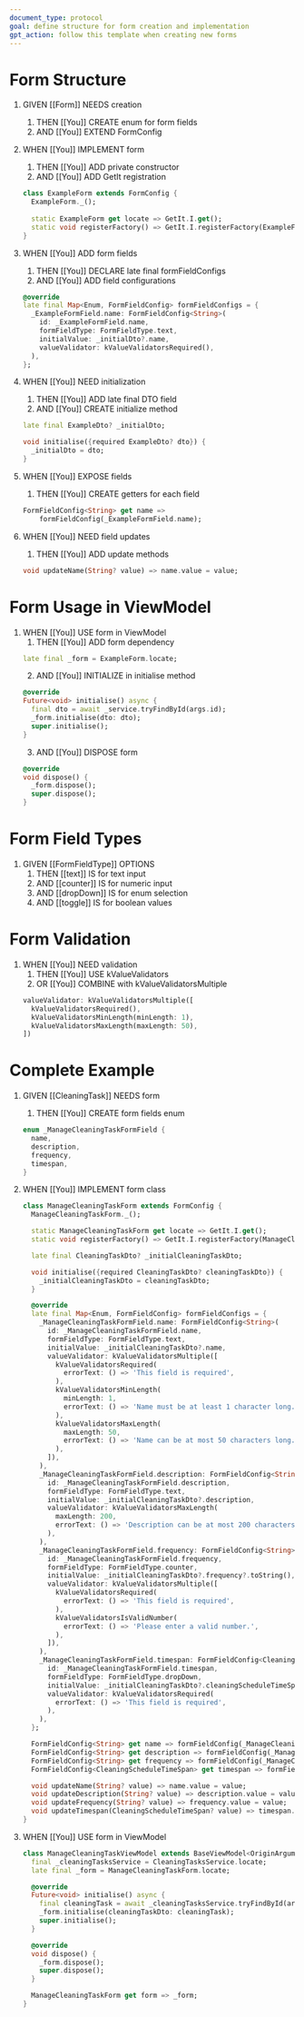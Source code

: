 ```yaml
---
document_type: protocol
goal: define structure for form creation and implementation
gpt_action: follow this template when creating new forms
---
```


# Form Structure

1. GIVEN [[Form]] NEEDS creation
   1. THEN [[You]] CREATE enum for form fields
   2. AND [[You]] EXTEND FormConfig

2. WHEN [[You]] IMPLEMENT form
   1. THEN [[You]] ADD private constructor
   2. AND [[You]] ADD GetIt registration
   ```dart
   class ExampleForm extends FormConfig {
     ExampleForm._();
     
     static ExampleForm get locate => GetIt.I.get();
     static void registerFactory() => GetIt.I.registerFactory(ExampleForm._);
   }
   ```

3. WHEN [[You]] ADD form fields
   1. THEN [[You]] DECLARE late final formFieldConfigs
   2. AND [[You]] ADD field configurations
   ```dart
   @override
   late final Map<Enum, FormFieldConfig> formFieldConfigs = {
     _ExampleFormField.name: FormFieldConfig<String>(
       id: _ExampleFormField.name,
       formFieldType: FormFieldType.text,
       initialValue: _initialDto?.name,
       valueValidator: kValueValidatorsRequired(),
     ),
   };
   ```

4. WHEN [[You]] NEED initialization
   1. THEN [[You]] ADD late final DTO field
   2. AND [[You]] CREATE initialize method
   ```dart
   late final ExampleDto? _initialDto;
   
   void initialise({required ExampleDto? dto}) {
     _initialDto = dto;
   }
   ```

5. WHEN [[You]] EXPOSE fields
   1. THEN [[You]] CREATE getters for each field
   ```dart
   FormFieldConfig<String> get name => 
       formFieldConfig(_ExampleFormField.name);
   ```

6. WHEN [[You]] NEED field updates
   1. THEN [[You]] ADD update methods
   ```dart
   void updateName(String? value) => name.value = value;
   ```

# Form Usage in ViewModel

1. WHEN [[You]] USE form in ViewModel
   1. THEN [[You]] ADD form dependency
   ```dart
   late final _form = ExampleForm.locate;
   ```
   2. AND [[You]] INITIALIZE in initialise method
   ```dart
   @override
   Future<void> initialise() async {
     final dto = await _service.tryFindById(args.id);
     _form.initialise(dto: dto);
     super.initialise();
   }
   ```
   3. AND [[You]] DISPOSE form
   ```dart
   @override
   void dispose() {
     _form.dispose();
     super.dispose();
   }
   ```

# Form Field Types

1. GIVEN [[FormFieldType]] OPTIONS
   1. THEN [[text]] IS for text input
   2. AND [[counter]] IS for numeric input
   3. AND [[dropDown]] IS for enum selection
   4. AND [[toggle]] IS for boolean values

# Form Validation

1. WHEN [[You]] NEED validation
   1. THEN [[You]] USE kValueValidators
   2. OR [[You]] COMBINE with kValueValidatorsMultiple
   ```dart
   valueValidator: kValueValidatorsMultiple([
     kValueValidatorsRequired(),
     kValueValidatorsMinLength(minLength: 1),
     kValueValidatorsMaxLength(maxLength: 50),
   ])
   ```

# Complete Example

1. GIVEN [[CleaningTask]] NEEDS form
   1. THEN [[You]] CREATE form fields enum
   ```dart
   enum _ManageCleaningTaskFormField {
     name,
     description,
     frequency,
     timespan,
   }
   ```

2. WHEN [[You]] IMPLEMENT form class
   ```dart
   class ManageCleaningTaskForm extends FormConfig {
     ManageCleaningTaskForm._();

     static ManageCleaningTaskForm get locate => GetIt.I.get();
     static void registerFactory() => GetIt.I.registerFactory(ManageCleaningTaskForm._);

     late final CleaningTaskDto? _initialCleaningTaskDto;

     void initialise({required CleaningTaskDto? cleaningTaskDto}) {
       _initialCleaningTaskDto = cleaningTaskDto;
     }

     @override
     late final Map<Enum, FormFieldConfig> formFieldConfigs = {
       _ManageCleaningTaskFormField.name: FormFieldConfig<String>(
         id: _ManageCleaningTaskFormField.name,
         formFieldType: FormFieldType.text,
         initialValue: _initialCleaningTaskDto?.name,
         valueValidator: kValueValidatorsMultiple([
           kValueValidatorsRequired(
             errorText: () => 'This field is required',
           ),
           kValueValidatorsMinLength(
             minLength: 1,
             errorText: () => 'Name must be at least 1 character long.',
           ),
           kValueValidatorsMaxLength(
             maxLength: 50,
             errorText: () => 'Name can be at most 50 characters long.',
           ),
         ]),
       ),
       _ManageCleaningTaskFormField.description: FormFieldConfig<String>(
         id: _ManageCleaningTaskFormField.description,
         formFieldType: FormFieldType.text,
         initialValue: _initialCleaningTaskDto?.description,
         valueValidator: kValueValidatorsMaxLength(
           maxLength: 200,
           errorText: () => 'Description can be at most 200 characters long.',
         ),
       ),
       _ManageCleaningTaskFormField.frequency: FormFieldConfig<String>(
         id: _ManageCleaningTaskFormField.frequency,
         formFieldType: FormFieldType.counter,
         initialValue: _initialCleaningTaskDto?.frequency?.toString(),
         valueValidator: kValueValidatorsMultiple([
           kValueValidatorsRequired(
             errorText: () => 'This field is required',
           ),
           kValueValidatorsIsValidNumber(
             errorText: () => 'Please enter a valid number.',
           ),
         ]),
       ),
       _ManageCleaningTaskFormField.timespan: FormFieldConfig<CleaningScheduleTimeSpan>(
         id: _ManageCleaningTaskFormField.timespan,
         formFieldType: FormFieldType.dropDown,
         initialValue: _initialCleaningTaskDto?.cleaningScheduleTimeSpan ?? CleaningScheduleTimeSpan.week,
         valueValidator: kValueValidatorsRequired(
           errorText: () => 'This field is required',
         ),
       ),
     };

     FormFieldConfig<String> get name => formFieldConfig(_ManageCleaningTaskFormField.name);
     FormFieldConfig<String> get description => formFieldConfig(_ManageCleaningTaskFormField.description);
     FormFieldConfig<String> get frequency => formFieldConfig(_ManageCleaningTaskFormField.frequency);
     FormFieldConfig<CleaningScheduleTimeSpan> get timespan => formFieldConfig(_ManageCleaningTaskFormField.timespan);

     void updateName(String? value) => name.value = value;
     void updateDescription(String? value) => description.value = value;
     void updateFrequency(String? value) => frequency.value = value;
     void updateTimespan(CleaningScheduleTimeSpan? value) => timespan.value = value;
   }
   ```

3. WHEN [[You]] USE form in ViewModel
   ```dart
   class ManageCleaningTaskViewModel extends BaseViewModel<OriginArguments<ManageCleaningTaskOrigin, ManageCleaningTaskArguments>> {
     final _cleaningTasksService = CleaningTasksService.locate;
     late final _form = ManageCleaningTaskForm.locate;

     @override
     Future<void> initialise() async {
       final cleaningTask = await _cleaningTasksService.tryFindById(args.id);
       _form.initialise(cleaningTaskDto: cleaningTask);
       super.initialise();
     }

     @override
     void dispose() {
       _form.dispose();
       super.dispose();
     }

     ManageCleaningTaskForm get form => _form;
   }
   ``` 